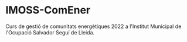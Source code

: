 # IMOSS-ComEner
Curs de gestió de comunitats energètiques 2022 a l'Institut Municipal de l'Ocupació Salvador Seguí de Lleida.
